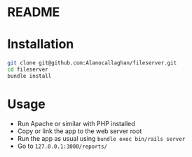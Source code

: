 # README


Installation
============
```bash
git clone git@github.com:Alanocallaghan/fileserver.git
cd fileserver
bundle install
```

Usage
=====
- Run Apache or similar with PHP installed
- Copy or link the app to the web server root
- Run the app as usual using `bundle exec bin/rails server`
- Go to `127.0.0.1:3000/reports/`

